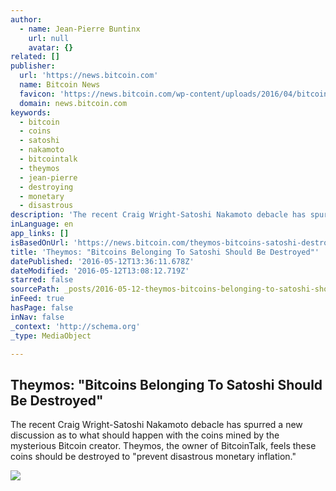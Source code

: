 ```yaml
---
author:
  - name: Jean-Pierre Buntinx
    url: null
    avatar: {}
related: []
publisher:
  url: 'https://news.bitcoin.com'
  name: Bitcoin News
  favicon: 'https://news.bitcoin.com/wp-content/uploads/2016/04/bitcoin_fav.png'
  domain: news.bitcoin.com
keywords:
  - bitcoin
  - coins
  - satoshi
  - nakamoto
  - bitcointalk
  - theymos
  - jean-pierre
  - destroying
  - monetary
  - disastrous
description: 'The recent Craig Wright-Satoshi Nakamoto debacle has spurred a new discussion as to what should happen with the coins mined by the mysterious Bitcoin creator. Theymos, the owner of BitcoinTalk, feels these coins should be destroyed to "prevent disastrous monetary inflation."'
inLanguage: en
app_links: []
isBasedOnUrl: 'https://news.bitcoin.com/theymos-bitcoins-satoshi-destroyed/'
title: 'Theymos: "Bitcoins Belonging To Satoshi Should Be Destroyed"'
datePublished: '2016-05-12T13:36:11.678Z'
dateModified: '2016-05-12T13:08:12.719Z'
starred: false
sourcePath: _posts/2016-05-12-theymos-bitcoins-belonging-to-satoshi-should-be-destroyed.md
inFeed: true
hasPage: false
inNav: false
_context: 'http://schema.org'
_type: MediaObject

---
```

<article style=""><h1>Theymos: "Bitcoins Belonging To Satoshi Should Be Destroyed"</h1><p>The recent Craig Wright-Satoshi Nakamoto debacle has spurred a new discussion as to what should happen with the coins mined by the mysterious Bitcoin creator. Theymos, the owner of BitcoinTalk, feels these coins should be destroyed to "prevent disastrous monetary inflation."</p><img src="https://news.bitcoin.com/wp-content/uploads/2016/05/shutterstock_234550315.jpg" /></article>